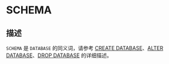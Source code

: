 # SCHEMA

## 描述

`SCHEMA` 是 `DATABASE` 的同义词，请参考 [CREATE DATABASE](../6.sql-statement/14.create-database.md)、[ALTER DATABASE](../6.sql-statement/2.alter-database.md)、[DROP DATABASE](../6.sql-statement/29.drop-database.md) 的详细描述。
